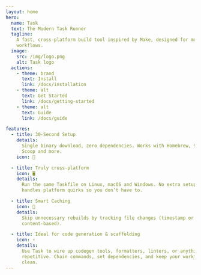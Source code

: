 ```yaml
---
layout: home
hero:
  name: Task
  text: The Modern Task Runner
  tagline:
    A fast, cross-platform build tool inspired by Make, designed for modern
    workflows.
  image:
    src: /img/logo.png
    alt: Task logo
  actions:
    - theme: brand
      text: Install
      link: /docs/installation
    - theme: alt
      text: Get Started
      link: /docs/getting-started
    - theme: alt
      text: Guide
      link: /docs/guide

features:
  - title: 30-Second Setup
    details:
      Single binary download, zero dependencies. Works with Homebrew, Snapcraft,
      Scoop and more.
    icon: 🚀

  - title: Truly cross-platform
    icon: 🖥️
    details:
      Run the same Taskfile on Linux, macOS and Windows. No extra setup. Task
      handles platform quirks so you don’t have to.

  - title: Smart Caching
    icon: 🎯
    details:
      Skip unnecessary rebuilds by tracking file changes (timestamp or
      content-based).

  - title: Ideal for code generation & scaffolding
    icon: ⚡
    details:
      Use Task to wire up codegen tools, formatters, linters, or anything
      repetitive. Chain commands, set dependencies, and keep your workflow
      clean.
---
```

